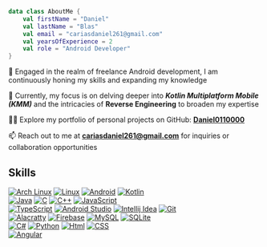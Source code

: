 ```kotlin
data class AboutMe {
    val firstName = "Daniel"
    val lastName = "Blas"
    val email = "cariasdaniel261@gmail.com"
    val yearsOfExperience = 2
    val role = "Android Developer"
}
```

🚀 Engaged in the realm of freelance Android development, I am continuously honing my skills and expanding my knowledge

🌱 Currently, my focus is on delving deeper into ***Kotlin Multiplatform Mobile (KMM)*** and the intricacies of **Reverse Engineering** to broaden my expertise

👨‍💻 Explore my portfolio of personal projects on GitHub: **[Daniel0110000](https://github.com/Daniel0110000)**

📫 Reach out to me at **cariasdaniel261@gmail.com** for inquiries or collaboration opportunities

## Skills 
[![Arch Linux](https://img.shields.io/badge/Arch_Linux-1793D1?style=for-the-badge&logo=arch-linux&logoColor=white)]()
[![Linux](https://img.shields.io/badge/Linux-FCC624?style=for-the-badge&logo=linux&logoColor=black)]()
[![Android](https://img.shields.io/badge/Android-3DDC84?style=for-the-badge&logo=android&logoColor=white)]()
[![Kotlin](https://img.shields.io/badge/Kotlin-0095D5?&style=for-the-badge&logo=kotlin&logoColor=white)]()
<br/>
[![Java](https://img.shields.io/badge/Java-ED8B00?style=for-the-badge&logo=openjdk&logoColor=white)]()
[![C](https://img.shields.io/badge/C-00599C?style=for-the-badge&logo=c&logoColor=white)]()
[![C++](https://img.shields.io/badge/C%2B%2B-00599C?style=for-the-badge&logo=c%2B%2B&logoColor=whit)]()
[![JavaScript](https://img.shields.io/badge/JavaScript-F7DF1E?style=for-the-badge&logo=javascript&logoColor=black)]()
<br/>
[![TypeScript](https://img.shields.io/badge/TypeScript-007ACC?style=for-the-badge&logo=typescript&logoColor=whit)]()
[![Android Studio](https://img.shields.io/badge/Android_Studio-3DDC84?style=for-the-badge&logo=android-studio&logoColor=white)]()
[![Intellij Idea](https://img.shields.io/badge/IntelliJ_IDEA-000000.svg?style=for-the-badge&logo=intellij-idea&logoColor=white)]()
[![Git](https://img.shields.io/badge/GIT-E44C30?style=for-the-badge&logo=git&logoColor=white)]()
<br/>
[![Alacratty](https://img.shields.io/badge/alacritty-F46D01?style=for-the-badge&logo=alacritty&logoColor=white)]()
[![Firebase](https://img.shields.io/badge/Firebase-FFCA28?style=for-the-badge&logo=firebase&logoColor=white)]()
[![MySQL](https://img.shields.io/badge/MySQL-4479A1?style=for-the-badge&logo=mysql&logoColor=white)]()
[![SQLite](https://img.shields.io/badge/SQLite-07405E?style=for-the-badge&logo=sqlite&logoColor=white)]()
<br/>
[![C#](https://img.shields.io/badge/C%23-239120?style=for-the-badge&logo=c-sharp&logoColor=white)]()
[![Python](https://img.shields.io/badge/Python-14354C?style=for-the-badge&logo=python&logoColor=white)]()
[![Html](https://img.shields.io/badge/HTML-239120?style=for-the-badge&logo=html5&logoColor=white)]()
[![CSS](https://img.shields.io/badge/CSS3-1572B6?style=for-the-badge&logo=css3&logoColor=white)]()
<br/>
[![Angular](https://img.shields.io/badge/Angular-DD0031?style=for-the-badge&logo=angular&logoColor=white)]()
